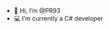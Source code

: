 - 👋 Hi, I’m @PR93
- :computer: I’m currently a C# developer 
  
  
    
  
     
    
          
  
  
      
     
  
   
 
